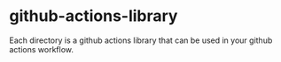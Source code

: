 # github-actions-library

Each directory is a github actions library that can be used in your github actions workflow.

